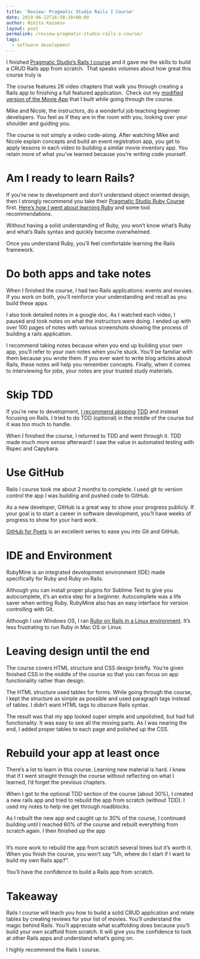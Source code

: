 ```yaml
---
title: 'Review: Pragmatic Studio Rails I Course'
date: 2019-06-22T16:58:18+00:00
author: Nikita Kazakov
layout: post
permalink: /review-pragmatic-studio-rails-i-course/
tags:
  - software development
---
```

I finished <a rel="noreferrer noopener" target="_blank" href="https://pragmaticstudio.com/rails">Pragmatic Studio’s Rails I course</a> and it gave me the skills to build a CRUD Rails app from scratch. &nbsp;That speaks volumes about how great this course truly is

The course features 26 video chapters that walk you through creating a Rails app to finishing a full featured application. &nbsp;Check out my <a rel="noreferrer noopener" target="_blank" href="https://github.com/nikita-kazakov/flix-rails-app">modified version of the Movie App</a> that I built while going through the course.

Mike and Nicole, the instructors, do a wonderful job teaching beginner developers. You feel as if they are in the room with you, looking over your shoulder and guiding you.

The course is not simply a video code-along. After watching Mike and Nicole explain concepts and build an event registration app, you get to apply lessons in each video to building a similar movie inventory app. You retain more of what you&#8217;ve learned because you’re writing code yourself.

# Am I ready to learn Rails?

If you’re new to development and don’t understand object oriented design, then I strongly recommend you take their <a rel="noreferrer noopener" target="_blank" href="https://pragmaticstudio.com/ruby">Pragmatic Studio Ruby Course</a> first. <a rel="noreferrer noopener" target="_blank" href="https://nikitakazakov.com/why-i-quit-ruby-in-2015-and-how-i-made-a-comeback-4-years-later/">Here’s how I went about learning Ruby</a> and some tool recommendations.

Without having a solid understanding of Ruby, you won’t know what’s Ruby and what’s Rails syntax and quickly become overwhelmed.

Once you understand Ruby, you’ll feel comfortable learning the Rails framework.

# Do both apps and take notes

When I finished the course, I had two Rails applications: events and movies. If you work on both, you’ll reinforce your understanding and recall as you build these apps.

I also took detailed notes in a google doc. As I watched each video, I paused and took notes on what the instructors were doing. I ended up with over 100 pages of notes with various screenshots showing the process of building a rails application.

I recommend taking notes because when you end up building your own app, you’ll refer to your own notes when you’re stuck. You’ll be familiar with them because you wrote them. If you ever want to write blog articles about Rails, these notes will help you remember concepts. Finally, when it comes to interviewing for jobs, your notes are your trusted study materials.

# Skip TDD

If you’re new to development, <a rel="noreferrer noopener" target="_blank" href="http://#">I recommend skipping</a> [](https://nikitakazakov.com/why-skip-testing-if-youre-new-to-software-development/)<a rel="noreferrer noopener" target="_blank" href="http://#">TDD</a> and instead focusing on Rails. I tried to do TDD (optional) in the middle of the course but it was too much to handle.

When I finished the course, I returned to TDD and went through it. TDD made much more sense afterward! I saw the value in automated testing with Rspec and Capybara.

# Use GitHub

Rails I course took me about 2 months to complete. I used git to version control the app I was building and pushed code to GitHub. 

As a new developer, GitHub is a great way to show your progress publicly. If your goal is to start a career in software development, you’ll have weeks of progress to show for your hard work.

<a rel="noreferrer noopener" target="_blank" href="https://www.youtube.com/watch?v=BCQHnlnPusY&list=PLRqwX-V7Uu6ZF9C0YMKuns9sLDzK6zoiV">GitHub for Poets</a> is an excellent series to ease you into Git and GitHub.

# IDE and Environment

RubyMine is an integrated development environment (IDE) made specifically for Ruby and Ruby on Rails.

Although you can install proper plugins for Sublime Text to give you autocomplete, it’s an extra step for a beginner. Autocomplete was a life saver when writing Ruby. RubyMine also has an easy interface for version controlling with Git.

Although I use Windows OS, I ran [Ruby on Rails in a Linux environment](https://nikitakazakov.com/how-to-run-ruby-on-windows-10-with-virtualbox/). It&#8217;s less frustrating to run Ruby in Mac OS or Linux.

# Leaving design until the end

The course covers HTML structure and CSS design briefly. You’re given finished CSS in the middle of the course so that you can focus on app functionality rather than design.

The HTML structure used tables for forms. While going through the course, I kept the structure as simple as possible and used paragraph tags instead of tables. I didn&#8217;t want HTML tags to obscure Rails syntax.

The result was that my app looked super simple and unpolished, but had full functionality. It was easy to see all the moving parts. As I was nearing the end, I added proper tables to each page and polished up the CSS.

# Rebuild your app at least once

There’s a lot to learn in this course. Learning new material is hard. I knew that if I went straight through the course without reflecting on what I learned, I’d forget the previous chapters.

When I got to the optional TDD section of the course (about 30%), I created a new rails app and tried to rebuild the app from scratch (without TDD). I used my notes to help me get through roadblocks.

As I rebuilt the new app and caught up to 30% of the course, I continued building until I reached 60% of the course and rebuilt everything from scratch again. I then finished up the app<figure class="wp-block-image">

<img src="https://nikitakazakov.com/wp-content/uploads/2019/06/2019-06-22_13-12-13.jpg" alt="" class="wp-image-6744" srcset="https://nikitakazakov.com/wp-content/uploads/2019/06/2019-06-22_13-12-13.jpg 935w, https://nikitakazakov.com/wp-content/uploads/2019/06/2019-06-22_13-12-13-300x185.jpg 300w, https://nikitakazakov.com/wp-content/uploads/2019/06/2019-06-22_13-12-13-768x474.jpg 768w" sizes="(max-width: 935px) 100vw, 935px" /> </figure> 

It’s more work to rebuild the app from scratch several times but it’s worth it. When you finish the course, you won’t say “Uh, where do I start if I want to build my own Rails app?”.

You’ll have the confidence to build a Rails app from scratch.

# Takeaway

Rails I course will teach you how to build a solid CRUD application and relate tables by creating reviews for your list of movies. You’ll understand the magic behind Rails. You’ll appreciate what scaffolding does because you’ll build your own scaffold from scratch. It will give you the confidence to look at other Rails apps and understand what’s going on.

I highly recommend the Rails I course.